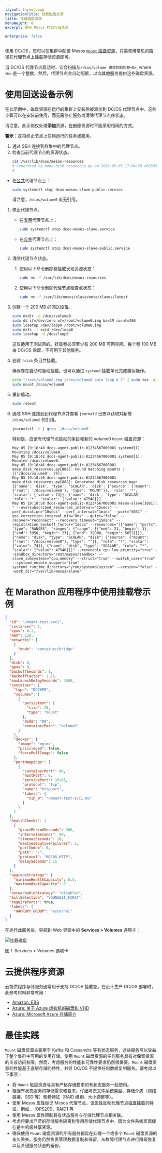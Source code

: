 ```yaml
---
layout: layout.pug
navigationTitle: 挂载磁盘资源
title: 挂载磁盘资源
menuWeight: 0
excerpt: 使用 Mesos 挂载存储资源

enterprise: false
---
```


使用 DC/OS，您可以在集群中配置 Mesos [`Mount` 磁盘资源][1]，只需使用常见的路径在代理节点上挂载存储资源即可。

当 DC/OS 代理节点启动时，它会扫描与`/dcos/volume 模式匹配的卷<N>`, where `<N>` 是一个整数。然后，代理节点会自动配置，以向其他服务提供这些磁盘资源。

# 使用回送设备示例

在此示例中，磁盘资源在运行的集群上安装后被添加到 DC/OS 代理节点中。这些步骤可以在安装前使用，而无需停止服务或清除代理节点序状态。

请注意，此示例仅处理**添加**资源，在删除资源时不能采用相同的方式。

<p class="message--warning"><strong>警示：</strong>这将终止节点上任何运行的任务或服务。</p>

1. 通过 SSH 连接到群集中的代理节点。
1. 检查当前代理节点的资源状态。
      ```bash
      cat /var/lib/dcos/mesos-resources
      # Generated by make_disk_resources.py on 2016-05-05 17:04:29.868595
      #

 - 在[公共](/cn/1.11/overview/concepts/#public-agent-node)代理节点上：

      ```bash
      sudo systemctl stop dcos-mesos-slave-public.service
      ```
    请注意，`/dcos/volume0` 尚无引用。

1. 停止代理节点。
    - 在[专用](/cn/1.11/overview/concepts/#private-agent-node)代理节点上：

        ```bash
        sudo systemctl stop dcos-mesos-slave.service
        ```

    - 在[公共](/cn/1.11/overview/concepts/#public-agent-node)代理节点上：

        ```bash
        sudo systemctl stop dcos-mesos-slave-public.service
        ```

1. 清除代理节点状态。
    1. 使用以下命令删除卷挂载发现资源状态：

          ```bash
          sudo rm -f /var/lib/dcos/mesos-resources
          ```

    1. 使用以下命令删除代理节点检查点状态：

          ```bash
          sudo rm -f /var/lib/mesos/slave/meta/slaves/latest
          ```

1. 创建一个 200 MB 的回送设备。

    ```bash
    sudo mkdir -p /dcos/volume0
    sudo dd if=/dev/zero of=/root/volume0.img bs=1M count=200
    sudo losetup /dev/loop0 /root/volume0.img
    sudo mkfs -t ext4 /dev/loop0
    sudo losetup -d /dev/loop0
    ```
    这仅适用于测试目的。挂载卷必须至少有 200 MB 可用空间。每个卷 100 MB 由 DC/OS 保留，不可用于其他服务。

1. 创建 `fstab` 条目并挂载。

    确保卷在启动时自动挂载。也可以通过 `systemd` 挂载单元完成类似操作。

    ```bash
    echo "/root/volume0.img /dcos/volume0 auto loop 0 2" | sudo tee -a /etc/fstab
    sudo mount /dcos/volume0
    ```

1. 重新启动。

    ```bash
    sudo reboot
    ```

1. 通过 SSH 连接到到代理节点并查看 `journald` 日志以获取对新卷 `/dcos/volume0` 的引用。

    ```bash
    journalctl -b | grep '/dcos/volume0'
    ```

    特别是，应该有代理节点启动的条目和新的 volume0 `Mount` 磁盘资源：

    ```
    May 05 19:18:40 dcos-agent-public-01234567000001 systemd[1]: Mounting /dcos/volume0...
    May 05 19:18:42 dcos-agent-public-01234567000001 systemd[1]: Mounted /dcos/volume0.
    May 05 19:18:46 dcos-agent-public-01234567000001 make_disk_resources.py[888]: Found matching mounts : [('/dcos/volume0', 74)]
    May 05 19:18:46 dcos-agent-public-01234567000001 make_disk_resources.py[888]: Generated disk resources map: [{'name': 'disk', 'type': 'SCALAR', 'disk': {'source': {'mount': {'root': '/dcos/volume0'}, 'type': 'MOUNT'}}, 'role': '*', 'scalar': {'value': 74}}, {'name': 'disk', 'type': 'SCALAR', 'role': '*', 'scalar': {'value': 47540}}]
    May 05 19:18:58 dcos-agent-public-01234567000001 mesos-slave[1891]: " --oversubscribed_resources_interval="15secs" --perf_duration="10secs" --perf_interval="1mins" --port="5051" --qos_correction_interval_min="0ns" --quiet="false" --recover="reconnect" --recovery_timeout="15mins" --registration_backoff_factor="1secs" --resources="[{"name": "ports", "type": "RANGES", "ranges": {"range": [{"end": 21, "begin": 1}, {"end": 5050, "begin": 23}, {"end": 32000, "begin": 5052}]}}, {"name": "disk", "type": "SCALAR", "disk": {"source": {"mount": {"root": "/dcos/volume0"}, "type": ""}}, "role": "*", "scalar": {"value": 74}}, {"name": "disk", "type": "SCALAR", "role": "*", "scalar": {"value": 47540}}]" --revocable_cpu_low_priority="true" --sandbox_directory="/mnt/mesos/sandbox" --slave_subsystems="cpu,memory" --strict="true" --switch_user="true" --systemd_enable_support="true" --systemd_runtime_directory="/run/systemd/system" --version="false" --work_dir="/var/lib/mesos/slave"
    ```

# 在 Marathon 应用程序中使用挂载卷示例

```json
{
  "id": "/mount-test-svc1",
  "instances": 1,
  "cpus": 0.1,
  "mem": 128,
  "networks": [
    {
      "mode": "container/bridge"
    }
  ],
  "disk": 0,
  "gpus": 0,
  "backoffSeconds": 1,
  "backoffFactor": 1.15,
  "maxLaunchDelaySeconds": 3600,
  "container": {
    "type": "DOCKER",
    "volumes": [
      {
        "persistent": {
          "size": 25,
          "type": "mount"
        },
        "mode": "RW",
        "containerPath": "volume0"
      }
    ],
    "docker": {
      "image": "nginx",
      "privileged": false,
      "forcePullImage": false
    },
    "portMappings": [
      {
        "containerPort": 80,
        "hostPort": 0,
        "servicePort": 10101,
        "protocol": "tcp",
        "name": "httpport",
        "labels": {
          "VIP_0": "/mount-test-svc1:80"
        }
      }
    ]
  },
  "healthChecks": [
    {
      "gracePeriodSeconds": 300,
      "intervalSeconds": 60,
      "timeoutSeconds": 20,
      "maxConsecutiveFailures": 3,
      "portIndex": 0,
      "path": "/",
      "protocol": "MESOS_HTTP",
      "delaySeconds": 15
    }
  ],
  "upgradeStrategy": {
    "minimumHealthCapacity": 0.5,
    "maximumOverCapacity": 0
  },
  "unreachableStrategy": "disabled",
  "killSelection": "YOUNGEST_FIRST",
  "requirePorts": true,
  "labels": {
    "HAPROXY_GROUP": "external"
  }
}
```

在运行此服务后，导航到 Web 界面中的 **Services > Volumes** 选项卡：

![挂载磁盘](/cn/1.11/img/mount-disk.png)

图 1. Services > Volumes 选项卡

# 云提供程序资源

云提供程序存储服务通常用于支持 DC/OS 挂载卷。在设计生产 DC/OS 部署时，此参考材料非常有用：

* [Amazon: EBS][2]
* [Azure: 关于 Azure 虚拟机的磁盘和 VHD][3]
* [Azure: Microsoft Azure 存储简介][4]

# 最佳实践

`Mount` 磁盘资源主要用于 Kafka 和 Cassandra 等有状态服务，这些服务可以受益于整个集群中可用的专用存储。使用 `Mount` 磁盘资源的任何服务具有对保留资源的专设访问权限。然而，考虑服务的性能和可靠性要求仍然很重要。`Mount` 磁盘资源的性能基于底层存储的特性，并且 DC/OS 不提供任何数据复制服务。请考虑以下事项：

* 将 `Mount` 磁盘资源与具有严格存储要求的有状态服务一起使用。
* 根据有状态服务的存储需求和要求，仔细考虑文件系统类型、存储介质（网络链接、SSD 等）和卷特征（RAID 级别、大小调整等）。
* 使用 Mesos 属性标记 Mesos 代理节点，该属性反映代理节点磁盘挂载的特征，例如， IOPS200、RAID1 等
* 使用 Mesos 属性限制将有状态服务与存储代理节点相关联。
* 考虑将要求严苛的存储服务隔离到专用存储代理节点中，因为文件系统页面缓存是主机级共享资源。
* 确保使用 `Mount` 磁盘资源的所有服务都旨在处理一个或多个 `Mount` 磁盘资源的永久丢失。服务仍然负责管理数据复制和保留，从故障代理节点进行降级恢复以及关键服务状态的备份。

[1]: http://mesos.apache.org/documentation/latest/multiple-disk/
[2]: http://docs.aws.amazon.com/AWSEC2/latest/Userguide/AmazOneBS.html
[3]: https://azure.microsoft.com/en-us/documentation/articles/virtual-machines-linux-about-disk-vhds/
[4]: https://azure.microsoft.com/en-us/documentation/articles/storage-introduction/#blob-storage
